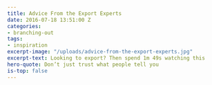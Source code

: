 ```yaml
---
title: Advice From the Export Experts
date: 2016-07-18 13:51:00 Z
categories:
- branching-out
tags:
- inspiration
excerpt-image: "/uploads/advice-from-the-export-experts.jpg"
excerpt-text: Looking to export? Then spend 1m 49s watching this
hero-quote: Don’t just trust what people tell you
is-top: false
---
```


